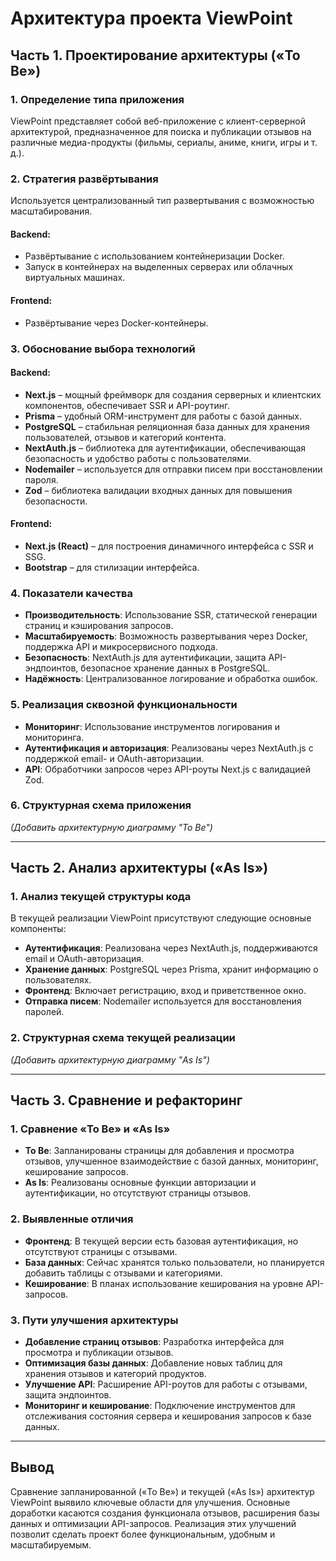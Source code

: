 # Архитектура проекта ViewPoint

## Часть 1. Проектирование архитектуры («To Be»)

### 1. Определение типа приложения

ViewPoint представляет собой веб-приложение с клиент-серверной архитектурой, предназначенное для поиска и публикации отзывов на различные медиа-продукты (фильмы, сериалы, аниме, книги, игры и т. д.).

### 2. Стратегия развёртывания

Используется централизованный тип развертывания с возможностью масштабирования.

#### Backend:
- Развёртывание с использованием контейнеризации Docker.
- Запуск в контейнерах на выделенных серверах или облачных виртуальных машинах.

#### Frontend:
- Развёртывание через Docker-контейнеры.

### 3. Обоснование выбора технологий

#### Backend:
- **Next.js** – мощный фреймворк для создания серверных и клиентских компонентов, обеспечивает SSR и API-роутинг.
- **Prisma** – удобный ORM-инструмент для работы с базой данных.
- **PostgreSQL** – стабильная реляционная база данных для хранения пользователей, отзывов и категорий контента.
- **NextAuth.js** – библиотека для аутентификации, обеспечивающая безопасность и удобство работы с пользователями.
- **Nodemailer** – используется для отправки писем при восстановлении пароля.
- **Zod** – библиотека валидации входных данных для повышения безопасности.

#### Frontend:
- **Next.js (React)** – для построения динамичного интерфейса с SSR и SSG.
- **Bootstrap** – для стилизации интерфейса.

### 4. Показатели качества

- **Производительность**: Использование SSR, статической генерации страниц и кэширования запросов.
- **Масштабируемость**: Возможность развертывания через Docker, поддержка API и микросервисного подхода.
- **Безопасность**: NextAuth.js для аутентификации, защита API-эндпоинтов, безопасное хранение данных в PostgreSQL.
- **Надёжность**: Централизованное логирование и обработка ошибок.

### 5. Реализация сквозной функциональности

- **Мониторинг**: Использование инструментов логирования и мониторинга.
- **Аутентификация и авторизация**: Реализованы через NextAuth.js с поддержкой email- и OAuth-авторизации.
- **API**: Обработчики запросов через API-роуты Next.js с валидацией Zod.

### 6. Структурная схема приложения

_(Добавить архитектурную диаграмму "To Be")_

---

## Часть 2. Анализ архитектуры («As Is»)

### 1. Анализ текущей структуры кода

В текущей реализации ViewPoint присутствуют следующие основные компоненты:

- **Аутентификация**: Реализована через NextAuth.js, поддерживаются email и OAuth-авторизация.
- **Хранение данных**: PostgreSQL через Prisma, хранит информацию о пользователях.
- **Фронтенд**: Включает регистрацию, вход и приветственное окно.
- **Отправка писем**: Nodemailer используется для восстановления паролей.

### 2. Структурная схема текущей реализации

_(Добавить архитектурную диаграмму "As Is")_

---

## Часть 3. Сравнение и рефакторинг

### 1. Сравнение «To Be» и «As Is»

- **To Be**: Запланированы страницы для добавления и просмотра отзывов, улучшенное взаимодействие с базой данных, мониторинг, кеширование запросов.
- **As Is**: Реализованы основные функции авторизации и аутентификации, но отсутствуют страницы отзывов.

### 2. Выявленные отличия

- **Фронтенд**: В текущей версии есть базовая аутентификация, но отсутствуют страницы с отзывами.
- **База данных**: Сейчас хранятся только пользователи, но планируется добавить таблицы с отзывами и категориями.
- **Кеширование**: В планах использование кеширования на уровне API-запросов.

### 3. Пути улучшения архитектуры

- **Добавление страниц отзывов**: Разработка интерфейса для просмотра и публикации отзывов.
- **Оптимизация базы данных**: Добавление новых таблиц для хранения отзывов и категорий продуктов.
- **Улучшение API**: Расширение API-роутов для работы с отзывами, защита эндпоинтов.
- **Мониторинг и кеширование**: Подключение инструментов для отслеживания состояния сервера и кеширования запросов к базе данных.

---

## Вывод

Сравнение запланированной («To Be») и текущей («As Is») архитектур ViewPoint выявило ключевые области для улучшения. Основные доработки касаются создания функционала отзывов, расширения базы данных и оптимизации API-запросов. Реализация этих улучшений позволит сделать проект более функциональным, удобным и масштабируемым.
